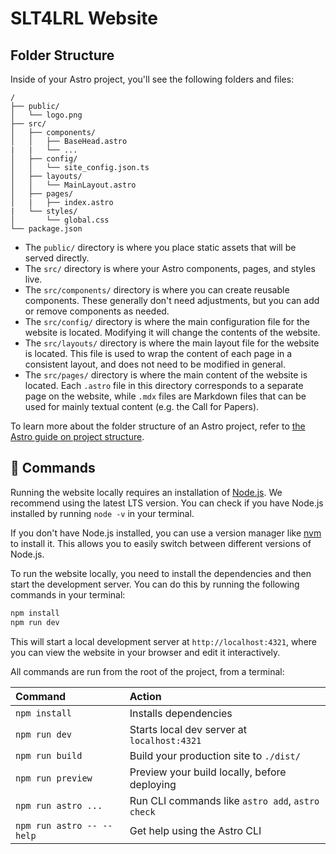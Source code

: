 # SLT4LRL Website

## Folder Structure

Inside of your Astro project, you'll see the following folders and files:

```text
/
├── public/
│   └── logo.png
├── src/
│   ├── components/
│   │   ├── BaseHead.astro
|   |   └── ...
│   ├── config/
│   │   └── site_config.json.ts
│   ├── layouts/
│   │   └── MainLayout.astro
│   ├── pages/
│   |   ├── index.astro
|   └── styles/
│       └── global.css
└── package.json
```

- The `public/` directory is where you place static assets that will be served directly.
- The `src/` directory is where your Astro components, pages, and styles live.
- The `src/components/` directory is where you can create reusable components. These generally don't need adjustments, but you can add or remove components as needed.
- The `src/config/` directory is where the main configuration file for the website is located. Modifying it will change the contents of the website.
- The `src/layouts/` directory is where the main layout file for the website is located. This file is used to wrap the content of each page in a consistent layout, and does not need to be modified in general.
- The `src/pages/` directory is where the main content of the website is located. Each `.astro` file in this directory corresponds to a separate page on the website, while `.mdx` files are Markdown files that can be used for mainly textual content (e.g. the Call for Papers).

To learn more about the folder structure of an Astro project, refer to [the Astro guide on project structure](https://docs.astro.build/en/basics/project-structure/).

## 🧞 Commands

Running the website locally requires an installation of [Node.js](https://nodejs.org/en/download/). We recommend using the latest LTS version. You can check if you have Node.js installed by running `node -v` in your terminal.

If you don't have Node.js installed, you can use a version manager like [nvm](https://github.com/nvm-sh/nvm) to install it. This allows you to easily switch between different versions of Node.js.

To run the website locally, you need to install the dependencies and then start the development server. You can do this by running the following commands in your terminal:

```bash
npm install
npm run dev
```

This will start a local development server at `http://localhost:4321`, where you can view the website in your browser and edit it interactively.

All commands are run from the root of the project, from a terminal:

| Command                   | Action                                           |
| :------------------------ | :----------------------------------------------- |
| `npm install`             | Installs dependencies                            |
| `npm run dev`             | Starts local dev server at `localhost:4321`      |
| `npm run build`           | Build your production site to `./dist/`          |
| `npm run preview`         | Preview your build locally, before deploying     |
| `npm run astro ...`       | Run CLI commands like `astro add`, `astro check` |
| `npm run astro -- --help` | Get help using the Astro CLI                     |
